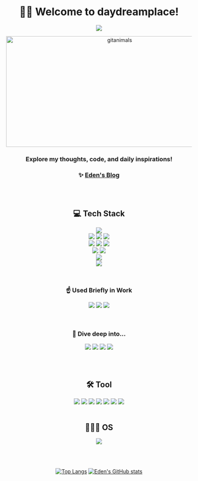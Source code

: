 <br />
<div align="center">

 #  👋🏻 Welcome to daydreamplace!

 <a href="https://hits.seeyoufarm.com"><img src="https://hits.seeyoufarm.com/api/count/incr/badge.svg?url=https%3A%2F%2Fgithub.com%2Fdaydreamplace&count_bg=%235262E8&title_bg=%237D7D7D&icon=apple.svg&icon_color=%23E7E7E7&title=H+e+l+l+o+V+i+s+i+t+o+r+s&edge_flat=false"/></a>
 <br/>

<a href="https://www.gitanimals.org/">
      <img
        src="https://render.gitanimals.org/guilds/677148109495432891/draw"
        width="600"
        height="300"
        alt="gitanimals"
      />
    </a>
 
### Explore my thoughts, code, and daily inspirations!
### ✨ [Eden's Blog](https://velog.io/@daydreamplace/posts) 

<br />
<br />

<div>
 

## 💻 Tech Stack

<img src="https://img.shields.io/badge/-HTML5-%23E34F26?style=for-the-badge&logo=HTML5&logoColor=white"/><br/>
<img src="https://img.shields.io/badge/-css3-%231572B6?style=for-the-badge&logo=css3&logoColor=white "/>
<img src="https://img.shields.io/badge/-sass%2Fscss-%23CC6699?style=for-the-badge&logo=sass&logoColor=white"/>
<img src="https://img.shields.io/badge/-styled--components-%23DB7093?style=for-the-badge&logo=styled-components&logoColor=white"/><br/>
<img src="https://img.shields.io/badge/-javascript-%23F7DF1E?style=for-the-badge&logo=javascript&logoColor=white"/>
<img src="https://img.shields.io/badge/-typescript-%233178C6?style=for-the-badge&logo=typescript&logoColor=white"/>
<img src="https://img.shields.io/badge/-python-%233776AB?style=for-the-badge&logo=python&logoColor=white" /><br />
<img src="https://img.shields.io/badge/-react-%2361DAFB?style=for-the-badge&logo=React&logoColor=white"/>
<img src="https://img.shields.io/badge/-react--native-%23272323?style=for-the-badge&logo=React&logoColor=61DAFB" /><br/>
<img src="https://img.shields.io/badge/-Next.js-%23000000?style=for-the-badge&logo=next.js&logoColor=white" /> <br/>
<img src="https://img.shields.io/badge/AWS-232F3E?style=for-the-badge&logo=amazon-aws&logoColor=white"/>

<br />

### ☝️ Used Briefly in Work <br />

<img src="https://img.shields.io/badge/SQLite-003B57?style=for-the-badge&logo=sqlite&logoColor=white"/>
<img src="https://img.shields.io/badge/Flask-000000?style=for-the-badge&logo=flask&logoColor=white"/>
<img src="https://img.shields.io/badge/MongoDB-47A248?style=for-the-badge&logo=mongodb&logoColor=white"/>
<br /><br /><br />
 
 ### 🐳 Dive deep into...<br />


 <img src="https://img.shields.io/badge/iOS-000000?style=for-the-badge&logo=ios&logoColor=white" />
 <img src="https://img.shields.io/badge/swift-F05138?style=for-the-badge&logo=swift&logoColor=white" />
 <img src="https://img.shields.io/badge/Xcode-147EFB?style=for-the-badge&logo=xcode&logoColor=white"/>
 <img src="https://img.shields.io/badge/UIKit-2396F3?style=for-the-badge&logo=uikit&logoColor=white"/>
 
<br /><br />

## 🛠️ Tool

<img src="https://img.shields.io/badge/GitHub-181717?style=for-the-badge&logo=github&logoColor=white"/>
<img src="https://img.shields.io/badge/Git-F05032?style=for-the-badge&logo=git&logoColor=white"/>
<img src="https://img.shields.io/badge/GitLab-FC6D26?style=for-the-badge&logo=gitlab&logoColor=white"/>
<img src="https://img.shields.io/badge/Figma-F24E1E?style=for-the-badge&logo=figma&logoColor=white"/>
<img src="https://img.shields.io/badge/Jira-0052CC?style=for-the-badge&logo=jira&logoColor=white"/>
<img src="https://img.shields.io/badge/Slack-4A154B?style=for-the-badge&logo=slack&logoColor=white"/>
<img src="https://img.shields.io/badge/Notion-000000?style=for-the-badge&logo=notion&logoColor=white"/>
<br /><br />

## 👩🏻‍💻 OS

<img src="https://img.shields.io/badge/macOS-000000?style=for-the-badge&logo=apple&logoColor=white"/>
 

<br /><br /><br />
[![Top Langs](https://github-readme-stats.vercel.app/api/top-langs/?username=daydreamplace&layout=compact)](https://github.com/daydreamplace)
[![Eden's GitHub stats](https://github-readme-stats.vercel.app/api?username=daydreamplace&show_icons=true&theme=buefy&count_private=true)](https://github.com/daydreamplace)
</div>



<br />
</div>
